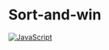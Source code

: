 # Sort-and-win
[![JavaScript](https://img.shields.io/badge/javascript-%23323330.svg?style=for-the-badge&logo=javascript&logoColor=%23F7DF1E)](https://shivampurbia.github.io/Sort-and-win/)
